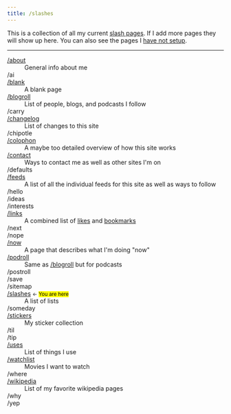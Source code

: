```yaml
---
title: /slashes
---
```


This is a collection of all my current [slash pages](https://slashpages.net/). If I add more pages they will show up here. You can also see the pages I [have not setup](#all-slashes).

<hr class="sm">

<dl id="all-slashes">
	<dt><a href="/about">/about</a></dt>
	<dd>General info about me</dd>
	<dt>/ai</dt>
	<dt><a href="/blank">/blank</a></dt>
	<dd>A blank page</dd>
	<dt><a href="/blogroll">/blogroll</a></dt>
	<dd>List of people, blogs, and podcasts I follow</dd>
	<dt>/carry</dt>
	<dt><a href="/changelog">/changelog</a></dt>
	<dd>List of changes to this site</dd>
	<dt>/chipotle</dt>
	<dt><a href="/colophon">/colophon</a></dt>
	<dd>A maybe too detailed overview of how this site works</dd>
	<dt><a href="/contact">/contact</a></dt>
	<dd>Ways to contact me as well as other sites I'm on</dd>
	<dt>/defaults</dt>
	<dt><a href="/feeds">/feeds</a></dt>
	<dd>A list of all the individual feeds for this site as well as ways to follow</dd>
	<dt>/hello</dt>
	<dt>/ideas</dt>
	<dt>/interests</dt>
	<dt><a href="/links">/links</a></dt>
	<dd>A combined list of <a href="/likes">likes</a> and <a href="/bookmarks">bookmarks</a></dd>
	<dt>/next</dt>
	<dt>/nope</dt>
	<dt><a href="/now">/now</a></dt>
	<dd>A page that describes what I'm doing "now"</dd>
	<dt><a href="/linkroll#podcasts">/podroll</a></dt>
	<dd>Same as <a href="/blogroll">/blogroll</a> but for podcasts</dd>
	<dt>/postroll</dt>
	<dt>/save</dt>
	<dt>/sitemap</dt>
	<dt><a href="/slashes">/slashes</a> <small><- <mark>You are here</mark></small></dt>
	<dd>A list of lists</dd>
	<dt>/someday</dt>
	<dt><a href="/stickers">/stickers</a></dt>
	<dd>My sticker collection</dd>
	<dt>/til</dt>
	<dt>/tip</dt>
	<dt><a href="/uses">/uses</a></dt>
	<dd>List of things I use</dd>
	<dt><a href="/watchlist">/watchlist</a></dt>
	<dd>Movies I want to watch</dd>
	<dt>/where</dt>
	<dt><a href="/wikipedia">/wikipedia</a></dt>
	<dd>List of my favorite wikipedia pages</dd>
	<dt>/why</dt>
	<dt>/yep
</dl>